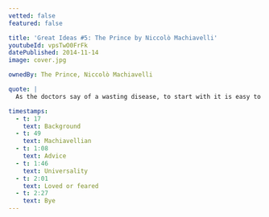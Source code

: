 ```yaml
---
vetted: false
featured: false

title: 'Great Ideas #5: The Prince by Niccolò Machiavelli'
youtubeId: vpsTwO0FrFk
datePublished: 2014-11-14
image: cover.jpg

ownedBy: The Prince, Niccolò Machiavelli

quote: |
  As the doctors say of a wasting disease, to start with it is easy to cure but difficult to diagnose; after a time, unless it has been diagnosed and treated at the outset, it becomes easy to diagnose but difficult to cure. So it is in politics.

timestamps:
  - t: 17
    text: Background
  - t: 49
    text: Machiavellian
  - t: 1:08
    text: Advice
  - t: 1:46
    text: Universality
  - t: 2:01
    text: Loved or feared
  - t: 2:27
    text: Bye
---
```

